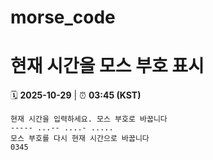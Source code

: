 # morse_code
# 현재 시간을 모스 부호 표시
<!-- MORSE_TIME_START -->
🗓️ **2025-10-29** | ⏰ **03:45 (KST)**

```
현재 시간을 입력하세요. 모스 부호로 바꿉니다
----- ...-- ....- .....
모스 부호를 다시 현재 시간으로 바꿉니다
0345
```
<!-- MORSE_TIME_END -->
